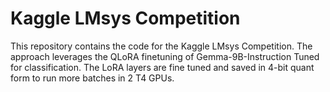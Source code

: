# Kaggle LMsys Competition

This repository contains the code for the Kaggle LMsys Competition. The approach leverages the QLoRA finetuning of Gemma-9B-Instruction Tuned for classification. The LoRA layers are fine tuned and saved in 4-bit quant form to run more batches in 2 T4 GPUs.


